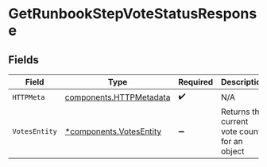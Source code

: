 # GetRunbookStepVoteStatusResponse


## Fields

| Field                                                              | Type                                                               | Required                                                           | Description                                                        |
| ------------------------------------------------------------------ | ------------------------------------------------------------------ | ------------------------------------------------------------------ | ------------------------------------------------------------------ |
| `HTTPMeta`                                                         | [components.HTTPMetadata](../../models/components/httpmetadata.md) | :heavy_check_mark:                                                 | N/A                                                                |
| `VotesEntity`                                                      | [*components.VotesEntity](../../models/components/votesentity.md)  | :heavy_minus_sign:                                                 | Returns the current vote counts for an object                      |